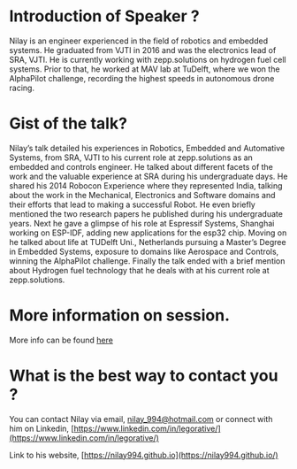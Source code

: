 # Introduction of Speaker ?
Nilay is an engineer experienced in the field of robotics and embedded systems. He graduated from VJTI in 2016 and was the electronics lead of SRA, VJTI. He is currently working with zepp.solutions on hydrogen fuel cell systems. Prior to that, he worked at MAV lab at TuDelft, where we won the AlphaPilot challenge, recording the highest speeds in autonomous drone racing.
 
# Gist of the talk?
 
Nilay’s talk detailed his experiences in Robotics, Embedded and Automative Systems, from SRA, VJTI to his current role at zepp.solutions as an embedded and controls engineer. 
He talked about different facets of the work and the valuable experience at SRA during his undergraduate days. He shared his 2014 Robocon Experience where they represented India, talking about the work in the Mechanical, Electronics and Software domains and their efforts that lead to making a successful Robot. He even briefly mentioned the two research papers he published during his undergraduate years. 
Next he gave a glimpse of his role at Espressif Systems, Shanghai working on ESP-IDF, adding new applications for the esp32 chip. Moving on he talked about life at TUDelft Uni., Netherlands pursuing a Master’s Degree in Embedded Systems, exposure to domains like Aerospace and Controls, winning the AlphaPilot challenge. Finally the talk ended with a brief mention about Hydrogen fuel technology that he deals with at his current role at zepp.solutions. 
 
# More information on session.

More info can be found [here](https://drive.google.com/drive/folders/15FhEW9vBh4FGJm2QzzSz83YUd5OF8zwy)
 
# What is the best way to contact you ?
You can contact Nilay via email, [nilay_994@hotmail.com](mailto:nilay_994@hotmail.com) or connect with him on Linkedin, [https://www.linkedin.com/in/legorative/](https://www.linkedin.com/in/legorative/)

Link to his website, 
[https://nilay994.github.io](https://nilay994.github.io/)

